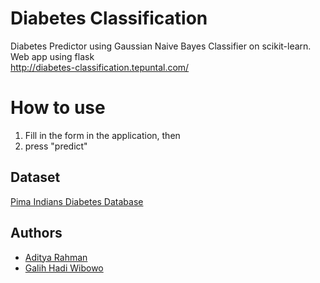 # Diabetes Classification 

Diabetes Predictor using Gaussian Naive Bayes Classifier on scikit-learn. Web app using flask\
http://diabetes-classification.tepuntal.com/

# How to use
1. Fill in the form in the application, then
2. press "predict"

## Dataset

[Pima Indians Diabetes Database](https://www.kaggle.com/uciml/pima-indians-diabetes-database)

## Authors

- [Aditya Rahman](https://www.linkedin.com/in/adityarahman032)
- [Galih Hadi Wibowo](https://github.com/MonBet)
